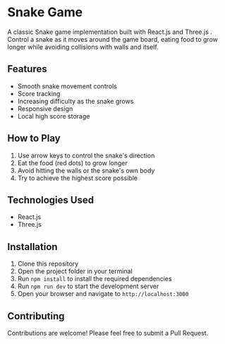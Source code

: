 # Snake Game

A classic Snake game implementation built with React.js and Three.js . Control a snake as it moves around the game board, eating food to grow longer while avoiding collisions with walls and itself.

## Features

- Smooth snake movement controls
- Score tracking
- Increasing difficulty as the snake grows
- Responsive design
- Local high score storage

## How to Play

1. Use arrow keys to control the snake's direction
2. Eat the food (red dots) to grow longer
3. Avoid hitting the walls or the snake's own body
4. Try to achieve the highest score possible

## Technologies Used

- React.js
- Three.js

## Installation

1. Clone this repository
2. Open the project folder in your terminal
3. Run `npm install` to install the required dependencies
4. Run `npm run dev` to start the development server
5. Open your browser and navigate to `http://localhost:3000`

## Contributing

Contributions are welcome! Please feel free to submit a Pull Request.
